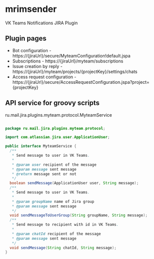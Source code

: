 mrimsender
==========

VK Teams Notifications JIRA Plugin

## Plugin pages
- Bot configuration - https://{jiraUrl}/secure/MyteamConfiguration!default.jspa
- Subscriptions - https://{jiraUrl}/myteam/subscriptions 
- Issue creation by reply - https://{jiraUrl}/myteam/projects/{projectKey}/settings/chats
- Access request configuration - https://{jiraUrl}/secure/AccessRequestConfiguration.jspa?project={projectKey}

## API service for groovy scripts

ru.mail.jira.plugins.myteam.protocol.MyteamService

```java

package ru.mail.jira.plugins.myteam.protocol;

import com.atlassian.jira.user.ApplicationUser;

public interface MyteamService {
  /**
   * Send message to user in VK Teams.
   *
   * @param user recipient of the message
   * @param message sent message
   * @return message sent or not
   */
  boolean sendMessage(ApplicationUser user, String message);
  /**
   * Send message to user in VK Teams.
   *
   * @param groupName name of Jira group
   * @param message sent message
   */
  void sendMessageToUserGroup(String groupName, String message);
  /**
   * Send message to recipient with id in VK Teams.
   *
   * @param chatId recipient of the message
   * @param message sent message
   */
  void sendMessage(String chatId, String message);
}
```